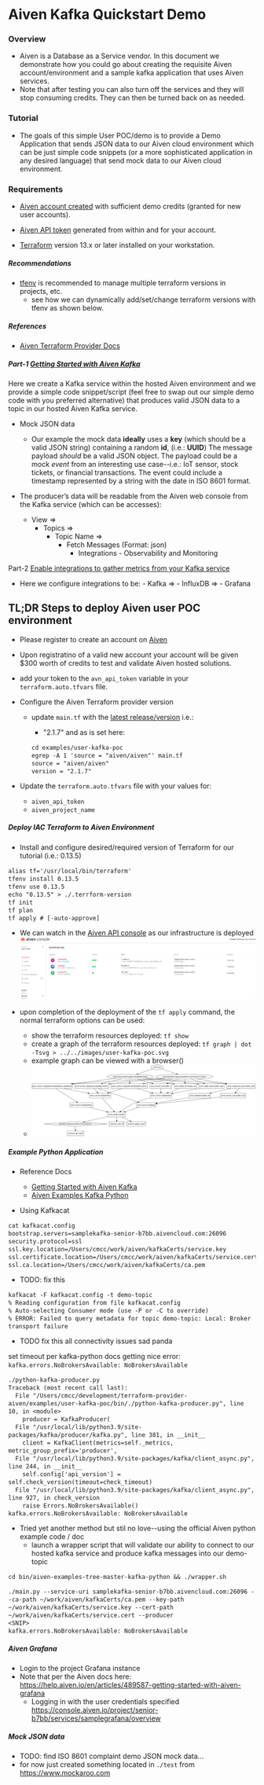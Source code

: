 # Aiven Kafka Quickstart Demo

### Overview
- Aiven is a Database as a Service vendor.  In this document we demonstrate how you could go about creating the requisite Aiven account/environment and a sample kafka application that uses Aiven services. 
- Note that after testing you can also turn off the services and they will stop consuming credits. They can then be turned back on as needed.


### Tutorial
- The goals of this simple User POC/demo is to provide a Demo Application that sends JSON data to our Aiven cloud environment which can be just simple code snippets (or a more sophisticated application in any desired language) that send mock data to our Aiven cloud environment.

### Requirements
- [Aiven account created](https://console.aiven.io/signup) with sufficient demo credits (granted for new user accounts).
- [Aiven API token](https://console.aiven.io/profile/auth) generated from within and for your account.

- [Terraform](https://www.terraform.io/downloads.html) version 13.x or later installed on your workstation.

##### Recommendations
- [tfenv](https://github.com/tfutils/tfenv) is recommended to manage multiple terraform versions in projects, etc.
    - see how we can dynamically add/set/change terraform versions with tfenv as shown below.

##### References
- [Aiven Terraform Provider Docs](https://registry.terraform.io/providers/aiven/aiven/latest/docs)

##### Part-1 [Getting Started with Aiven Kafka](https://help.aiven.io/en/articles/489572-getting-started-with-aiven-kafka)

Here we create a Kafka service within the hosted Aiven environment and we provide a simple code snippet/script (feel free to swap out our simple demo code with you preferred alternative) that produces valid JSON data to a topic in our hosted Aiven Kafka service. 

- Mock JSON data
  - Our example the mock data __ideally__ uses a __key__ (which should be a valid JSON string) containing a random __id__, (i.e.: __UUID__)
The message payload _should_ be a valid JSON object. The payload could be a mock _event_ from an interesting use case--i.e.: IoT sensor, stock tickets, or financial transactions. 
The event could include a timestamp represented by a string with the date in ISO 8601 format. 

- The producer’s data will be readable from the Aiven web console from the Kafka service (which can be accesses): 
  - View => 
    - Topics => 
      - Topic Name => 
        - Fetch Messages (Format: json)  
          - Integrations - Observability and Monitoring


Part-2 [Enable integrations to gather metrics from your Kafka service](https://help.aiven.io/en/articles/489587-getting-started-with-aiven-grafana)
- Here we configure integrations to be: 
      - Kafka => 
        - InfluxDB => 
          - Grafana



## TL;DR Steps to deploy Aiven user POC environment

- Please register to create an account on [Aiven](https://console.aiven.io/signup.html) 
- Upon registratino of a valid new account your account will be given $300 worth of credits to test and validate Aiven hosted solutions. 

- add your token to the `avn_api_token` variable in your `terraform.auto.tfvars` file.

- Configure the Aiven Terraform provider version 
  - update `main.tf` with the [latest release/version](https://github.com/aiven/terraform-provider-aiven/releases/latest) i.e.:
    - "2.1.7" and as is set here:

    ```console
    cd examples/user-kafka-poc
    egrep -A 1 'source = "aiven/aiven"' main.tf
    source = "aiven/aiven"
    version = "2.1.7"
    ```
- Update the `terraform.auto.tfvars` file with your values for:
    - `aiven_api_token` 
    - `aiven_project_name`


##### Deploy IAC Terraform to Aiven Environment
- Install and configure desired/required version of Terraform for our tutorial (i.e.: 0.13.5)
```console
alias tf='/usr/local/bin/terraform'
tfenv install 0.13.5
tfenv use 0.13.5
echo "0.13.5" > ./.terrform-version
tf init
tf plan
tf apply # [-auto-approve]
```
- We can watch in the [Aiven API console](https://console.aiven.io/project/senior-b7bb/services) as our infrastructure is deployed
![Example Aiven Console Screenshot during Terraform Apply](../../images/aiven-console-terraform-applying.jpg?raw=true)

- upon completion of the deployment of the `tf apply` command, the normal terraform options can be used:
  - show the terraform resources deployed: `tf show`
  - create a graph of the terraform resources deployed: `tf graph | dot -Tsvg > ../../images/user-kafka-poc.svg`
  - example graph can be viewed with a browser()
  - ![Example Terraform Graph](../../images/user-kafka-poc_svg.jpg?raw=true)

##### Example Python Application
- Reference Docs
  - [Getting Started with Aiven Kafka](https://help.aiven.io/en/articles/489572-getting-started-with-aiven-kafka)
  - [Aiven Examples Kafka Python](https://github.com/aiven/aiven-examples/tree/master/kafka/python)


- Using Kafkacat
```console
cat kafkacat.config
bootstrap.servers=samplekafka-senior-b7bb.aivencloud.com:26096
security.protocol=ssl
ssl.key.location=/Users/cmcc/work/aiven/kafkaCerts/service.key
ssl.certificate.location=/Users/cmcc/work/aiven/kafkaCerts/service.cert
ssl.ca.location=/Users/cmcc/work/aiven/kafkaCerts/ca.pem
```
- TODO: fix this
```console
kafkacat -F kafkacat.config -t demo-topic
% Reading configuration from file kafkacat.config
% Auto-selecting Consumer mode (use -P or -C to override)
% ERROR: Failed to query metadata for topic demo-topic: Local: Broker transport failure
```

- TODO fix this all connectivity issues sad panda

set timeout per kafka-python docs getting nice error: `kafka.errors.NoBrokersAvailable: NoBrokersAvailable`
```console
./python-kafka-producer.py
Traceback (most recent call last):
  File "/Users/cmcc/development/terraform-provider-aiven/examples/user-kafka-poc/bin/./python-kafka-producer.py", line 10, in <module>
    producer = KafkaProducer(
  File "/usr/local/lib/python3.9/site-packages/kafka/producer/kafka.py", line 381, in __init__
    client = KafkaClient(metrics=self._metrics, metric_group_prefix='producer',
  File "/usr/local/lib/python3.9/site-packages/kafka/client_async.py", line 244, in __init__
    self.config['api_version'] = self.check_version(timeout=check_timeout)
  File "/usr/local/lib/python3.9/site-packages/kafka/client_async.py", line 927, in check_version
    raise Errors.NoBrokersAvailable()
kafka.errors.NoBrokersAvailable: NoBrokersAvailable
```

- Tried yet another method but stil no love--using the official Aiven python example code / doc
  - launch a wrapper script that will validate our ability to connect to our hosted kafka service and produce kafka messages into our demo-topic
```console
cd bin/aiven-examples-tree-master-kafka-python && ./wrapper.sh
```
```console
./main.py --service-uri samplekafka-senior-b7bb.aivencloud.com:26096 --ca-path ~/work/aiven/kafkaCerts/ca.pem --key-path ~/work/aiven/kafkaCerts/service.key --cert-path ~/work/aiven/kafkaCerts/service.cert --producer
<SNIP>
kafka.errors.NoBrokersAvailable: NoBrokersAvailable
```

##### Aiven Grafana
- Login to the project Grafana instance
- Note that per the Aiven docs here:  https://help.aiven.io/en/articles/489587-getting-started-with-aiven-grafana
  - Logging in with the user credentials specified https://console.aiven.io/project/senior-b7bb/services/samplegrafana/overview


##### Mock JSON data 
- TODO: find ISO 8601 complaint demo JSON mock data...
- for now just created something located in `./test` from https://www.mockaroo.com
